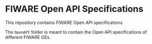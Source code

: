# FIWARE Open API Specifications 

This repository contains FIWARE Open API specifications

The `OpenAPI` folder is meant to contain the Open API specifications of different FIWARE GEs. 
